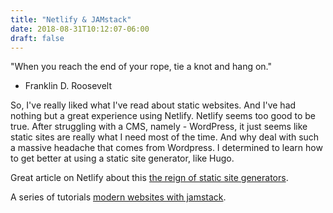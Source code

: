 ```yaml
---
title: "Netlify & JAMstack"
date: 2018-08-31T10:12:07-06:00
draft: false
---
```


"When you reach the end of your rope, tie a knot and hang on."
- Franklin D. Roosevelt

So, I've really liked what I've read about static websites. And I've had nothing but a great experience using Netlify. Netlify seems too good to be true. After struggling with a CMS, namely - WordPress, it just seems like static sites are really what I need most of the time. And why deal with such a massive headache that comes from Wordpress. I determined to learn how to get better at using a static site generator, like Hugo.

Great article on Netlify about this [the reign of static site generators](https://www.netlify.com/blog/2018/07/12/the-reign-of-static-site-generators-/).

A series of tutorials [modern websites with jamstack](https://www.netlify.com/blog/2017/10/06/coding-modern-websites-with-the-jamstack-part-1/).

